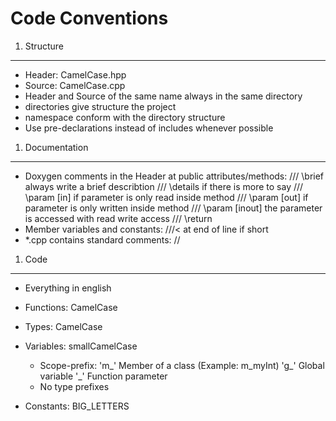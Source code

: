Code Conventions
===

1. Structure
---
* Header: CamelCase.hpp
* Source: CamelCase.cpp
* Header and Source of the same name always in the same directory
* directories give structure the project
* namespace conform with the directory structure
* Use pre-declarations instead of includes whenever possible

1. Documentation
---
* Doxygen comments in the Header at public attributes/methods:
	/// \brief			always write a brief describtion
	/// \details		if there is more to say
	/// \param [in]		if parameter is only read inside method
	/// \param [out]	if parameter is only written inside method
	/// \param [inout]	the parameter is accessed with read write access
	/// \return
* Member variables and constants: ///< at end of line if short
* *.cpp contains standard comments: //

1. Code
---
* Everything in english
* Functions: CamelCase
* Types: CamelCase

* Variables: smallCamelCase
	* Scope-prefix:
	  'm_' Member of a class (Example: m_myInt)
	  'g_' Global variable
	  '_' Function parameter
	* No type prefixes
* Constants: BIG_LETTERS